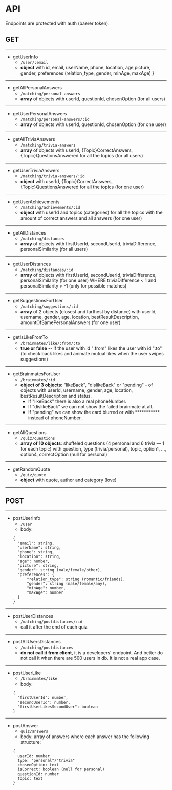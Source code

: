 # API
Endpoints are protected with auth (baerer token).
## GET
---
- getUserInfo
  - `/user/:email`
  - **object** with id, email, userName, phone, location, age,picture, gender, preferences (relation_type, gender, minAge, maxAge)
}
----
- getAllPersonalAnswers
  - `/matching/personal-answers`
  - **array** of objects with userId, questionId, chosenOption (for all users)
-----
- getUserPersonalAnswers
  - `/matching/personal-answers/:id`
  - **array** of objects with userId, questionId, chosenOption (for one user)
-----
- getAllTriviaAnswers
  - `/matching/trivia-answers`
  - **array** of objects with userId, {Topic}CorrectAnswers, {Topic}QuestionsAnswered for all the topics (for all users)
-----
- getUserTriviaAnswers
  - `/matching/trivia-answers/:id`
  - **object** with userId, {Topic}CorrectAnswers, {Topic}QuestionsAnswered for all the topics (for one user)
------
- getUserAchievements
  - `/matching/achievements/:id`
  - **object** with userId and topics (categories) for all the topics with the amount of correct answers and all answers (for one user)
------
- getAllDistances
  - `/matching/distances`
  - **array** of objects with firstUserId, secondUserId, triviaDifference, personalSimilarity (for all users)
------
- getUserDistances
  - `/matching/distances/:id`
  - **array** of objects with firstUserId, secondUserId, triviaDifference, personalSimilarity (for one user) WHERE triviaDifference < 1 and personalSimilarity > -1 (only for possible matches)
-----
- getSuggestionsForUser
  - `/matching/suggestions/:id`
  - **array** of 2 objects (closest and farthest by distance) with userId, username, gender, age, location, bestResultDescription, amountOfSamePersonalAnswers (for one user)
-----
- getIsLikeFromTo
  - `/brainmates/like/:from/:to`
  - **true or false** -- if the user with id ":from" likes the user with id ":to" (to check back likes and animate mutual likes when the user swipes suggestions)
-----
- getBrainmatesForUser
  - `/brainmates/:id`
  - **object of 3 objects**: "likeBack", "dislikeBack" or "pending" - of objects with userId, username, gender, age, location, bestResultDescription and status.
    - If "likeBack" there is also a real phoneNumber.
    - If "dislikeBack" we can not show the failed brainmate at all.
    - If "pending" we can show the card blurred or with *********** instead of phoneNumber.
-----
- getAllQuestions
  - `/quiz/questions`
  - **array of 10 objects**: shuffeled questions (4 personal and 6 trivia — 1 for each topic) with question, type (trivia/personal), topic, option1, ..., option4, correctOption (null for personal)
------
- getRandomQuote
  - `/quiz/quote`
  - **object** with quote, author and category (love)
-----
## POST
-----
- postUserInfo
  - `/user`
  - body:
  ```
  {
    "email": string,
    "userName": string,
    "phone": string,
    "location": string,
    "age": number,
    "picture": string,
    "gender": string (male/female/other),
    "preferences": {
        "relation_type": string (romantic/friends),
        "gender": string (male/female/any),
        "minAge": number,
        "maxAge": number
    }
  }
  ```
------
- postUserDistances
  - `/matching/postdistances/:id`
  - call it after the end of each quiz
----
- postAllUsersDistances
  - `/matching/postdistances`
  - **do not call it from client**, it is a developers' endpoint. And better do not call it when there are 500 users in db. It is not a real app case.
-----
- postUserLike
  - `/brainmates/like`
  - body:
  ```
  {
    "firstUserId": number,
    "secondUserId": number,
    "firstUserLikesSecondUser": boolean
  }
  ```
-----
- postAnswer
  - `quiz/answers`
  - body: array of answers where each answer has the following structure:
  ```
  {
    userId: number
    type: "personal"/"trivia"
    chosenOption: text
    isCorrect: boolean (null for personal)
    questionId: number
    topic: text
  }
  ```

